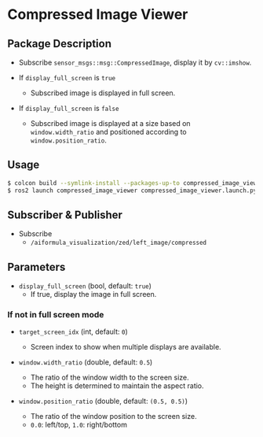 # Compressed Image Viewer

## Package Description
- Subscribe `sensor_msgs::msg::CompressedImage`, display it by `cv::imshow`.

- If `display_full_screen` is `true`
    - Subscribed image is displayed in full screen.

- If `display_full_screen` is `false`
    - Subscribed image is displayed at a size based on `window.width_ratio` and positioned according to `window.position_ratio`.

## Usage
```sh
$ colcon build --symlink-install --packages-up-to compressed_image_viewer
$ ros2 launch compressed_image_viewer compressed_image_viewer.launch.py
```

## Subscriber & Publisher
- Subscribe
    - `/aiformula_visualization/zed/left_image/compressed`

## Parameters
- `display_full_screen` (bool, default: `true`)
    - If true, display the image in full screen.

### If not in full screen mode
- `target_screen_idx` (int, default: `0`)
    - Screen index to show when multiple displays are available.

- `window.width_ratio` (double, default: `0.5`)
    - The ratio of the window width to the screen size.
    - The height is determined to maintain the aspect ratio.

- `window.position_ratio` (double, default: `(0.5, 0.5)`)
    - The ratio of the window position to the screen size.
    - `0.0`: left/top, `1.0`: right/bottom
